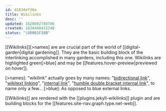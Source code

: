 ```yaml
---
id: d1634ef36a
title: Wikilinks
desc: ''
updated: 1628002780786
created: 1620408415248
status: "\U0001F38B"
---
```


\[\[Wikilinks]][>names] are are crucial part of the world of [[digital-garden|digital gardening]]. They are the basic building block of the interlinking accomplished in many gardens, including this one. Wikilinks are highlighted green[>blue] and may be [[features.hover-preview|previewed on hover]].

[>names]: "wikilink" actually goes by many names: "[bidirectional link](https://www.roamtips.com/home/what-are-bi-directional-links-and-tags-in-roam-research#:~:text=Bi%2Ddirectional%20links%20are%20created,K%20(Ctrl%2DK).)", "[wikitext linking](https://tiddlywiki.com/#Linking%20in%20WikiText)", "[internal link](https://help.obsidian.md/How+to/Internal+link)", "[humble double bracket internal link](https://web.archive.org/web/20200128113356/http://takingentrynow.blogspot.com/2018/12/it-needs-wiki-like-superpower.html)", to name only a few...
[>blue]: As opposed to blue external links.

\[\[Wikilinks]] are rendered with the [[plugins.jekyll-wikilinks]] plugin and are building blocks for the [[features.site-nav.graph.type.net-web]].
